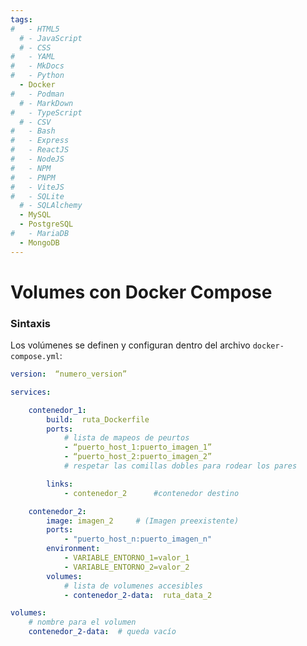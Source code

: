 ```yaml
---
tags:
#   - HTML5
  # - JavaScript
  # - CSS
#   - YAML
#   - MkDocs
#   - Python
  - Docker
#   - Podman
  # - MarkDown
#   - TypeScript
  # - CSV
#   - Bash
#   - Express
#   - ReactJS
#   - NodeJS
#   - NPM
#   - PNPM
#   - ViteJS
#   - SQLite
  # - SQLAlchemy
  - MySQL
  - PostgreSQL
#   - MariaDB
  - MongoDB
---
```




# Volumes con Docker Compose

<!-- # Volumes -->
<!-- 
Definir los volúmenes ( *volumes* ) previene la eliminación de datos internos de los contenedores cuando se eliminan estos últimos. 
Los datos se mantienen fuera del contenedor, en el directorio del sistema anfitrión que se montó (es decir el volumen elegido). 
Estos datos pueden ser registros del funcionamiento del contenedor, bases de datos creadas en la ejecución, rutinas de lenguajes interpretados por el contenedor que se requiere poder actualizar desde fuera, etc. -->


<!-- 
### Tipos de volúmenes:

- anonimos: solo indica la ruta de origen a montar. Docker guarda donde le parece. No es referenciable desde afuera.
- De anfitrión o host:se indica qué carpeta montar y adonde montarla
- Nombrado:  similar al anónimo puede ser referenciado por múltiples contenedores 
-->



### Sintaxis

Los volúmenes se definen y configuran dentro del archivo `docker-compose.yml`:

```yaml
version:  “numero_version”

services:

	contenedor_1:
		build:  ruta_Dockerfile 
		ports:
			# lista de mapeos de peurtos
			- “puerto_host_1:puerto_imagen_1”
			- “puerto_host_2:puerto_imagen_2” 
			# respetar las comillas dobles para rodear los pares

		links:
 			- contenedor_2 		#contenedor destino

	contenedor_2:
		image: imagen_2		# (Imagen preexistente)
		ports: 
			- "puerto_host_n:puerto_imagen_n"
		environment:
			- VARIABLE_ENTORNO_1=valor_1
			- VARIABLE_ENTORNO_2=valor_2
		volumes:
			# lista de volumenes accesibles 
			- contenedor_2-data:  ruta_data_2

volumes:
	# nombre para el volumen 
	contenedor_2-data:	# queda vacío

```


<!-- 

**TIP: rutas para bases de datos**

Los gestores de bases de datos tienen ciertas rutas predefinidas para guardar la información.
En los sistemas Linux estas rutas son:

- MongodB:`/data/db`
- MySQL `/var/lib/mysql`
- PostgreSQL: `/var/lib/postgresql/data`

Dado que las imágenes de Docker son basadas en distribuciones Linux, estas mismas rutas son las usadas adentro del contenedor. 
-->

